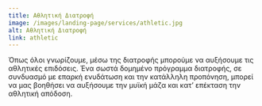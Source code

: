 ```yaml
---
title: Αθλητική Διατροφή
image: /images/landing-page/services/athletic.jpg
alt: Αθλητική Διατροφή
link: athletic
---
```


Όπως όλοι γνωρίζουμε, μέσω της διατροφής μπορούμε να αυξήσουμε τις αθλητικές επιδόσεις. Ένα σωστά δομημένο πρόγραμμα διατροφής, σε συνδυασμό με επαρκή ενυδάτωση και την κατάλληλη προπόνηση, μπορεί να μας βοηθήσει να αυξήσουμε την μυϊκή μάζα και κατ’ επέκταση την αθλητική απόδοση.